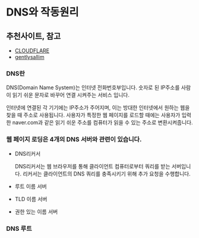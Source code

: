 # DNS와 작동원리

## 추천사이트, 참고

- [CLOUDFLARE](https://www.cloudflare.com/ko-kr/learning/dns/what-is-dns/)
- [gentlysallim](https://gentlysallim.com/dns%EB%9E%80-%EB%AD%90%EA%B3%A0-%EB%84%A4%EC%9E%84%EC%84%9C%EB%B2%84%EB%9E%80-%EB%AD%94%EC%A7%80-%EA%B0%9C%EB%85%90%EC%A0%95%EB%A6%AC/)

### DNS란



DNS(Domain Name System)는 인터넷 전화번호부입니다.  숫자로 된 IP주소를 사람이 읽기 쉬운 문자로 바꾸어 연결 시켜주는 서비스 입니다.

인터넷에 연결된 각 기기에는 IP주소가 주어지며, 이는 방대한 인터넷에서 원하는 웹을 찾을 때 주소로 사용됩니다. 사용자가 특정한 웹 페이지를 로드할 때에는 사용자가 입력한 naver.com과 같은 읽기 쉬운 주소를 컴퓨터가 읽을 수 있는 주소로 변환시켜줍니다. 



### 웹 페이지 로딩은 4개의 DNS 서버와 관련이 있습니다.



- DNS리커서

  DNS리커서는 웹 브라우저를 통해 클라이언트 컴퓨터로부터 쿼리를 받는 서버입니다. 
  리커서는 클라이언트의 DNS 쿼리를 충족시키기 위해  추가 요청을 수행합니다.

- 루트 이름 서버
  
- TLD 이름 서버

- 권한 있는 이름 서버

  

### DNS 루트





